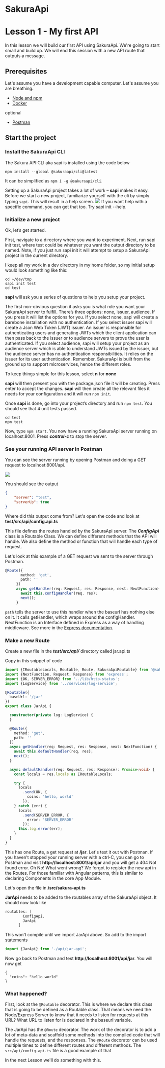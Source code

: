 # SakuraApi
# Lesson 1 - My first API

In this lesson we will build our first API using SakuraApi.  We're going to start small and build up.  We will end this session with a new API route that outputs a message.    

## Prerequisites 
Let's assume you have a development capable computer.  Let's assume you are breathing.   
- [Node and npm](https://www.npmjs.com/get-npm) 
- [Docker](https://docs.docker.com/engine/installation/)

optional
- [Postman](https://www.getpostman.com/)

## Start the project
### Install the SakuraApi CLI 
The Sakura API CLI aka sapi is installed using the code below
```
npm install --global @sakuraapi/cli@latest 
```
It can be simplified as 
`npm i -g @sakuraapi/cli`.  

Setting up a SakuraApi project takes a lot of work – __sapi__ makes it easy. Before we start a new project, familiarize yourself with the cli by simply typing `sapi`. This will result in a help screen.
![](.Tutorial-1_images/8732af32.png)
If you want help with a specific command, you can get that too. Try sapi init --help.

### Initialize a new project
Ok, let’s get started.

First, navigate to a directory where you want to experiment. Next, run sapi init test, where test could be whatever you want the output directory to be named. Note, if you just run sapi init it will attempt to setup a SakuraApi project in the current directory.

I keep all my work in a dev directory in my home folder, so my initial setup would look something like this: 

```shell
cd ~/dev/tmp
sapi init test
cd test
```

__sapi__ will ask you a series of questions to help you setup your project.

The first non-obvious question it asks you is what role you want your SakuraApi server to fulfill.  There’s three options: none, issuer, audience. If you press <enter>it will list the options for you.  If you select none, sapi will create a barebone installation with no authentication.  If you select issuer sapi will create a Json Web Token (JWT) issuer.  An issuer is responsible for authenticating users and generating JWTs which the client application can then pass back to the issuer or to audience servers to prove the user is authenticated. If you select audience, sapi will setup your project as an audience server  which is able to understand JWTs issued by the issuer, but the audience server has no authentication responsibilities. It relies on the issuer for its user authentication. Remember, SakuraApi is built from the ground up to support microservices, hence the different roles.
 
To keep things simple for this lesson, select __n__ for __none__

__sapi__ will then present you with the package.json file it will be creating. Press enter to accept the changes. 
__sapi__ will then create all the relevant files it needs for your configuration and it will run `npm init`.

Once __sapi__ is done, go into your project’s directory and run `npm test`. You should see that 4 unit tests passed.

```angular2html
cd test
npm test
```

Now, type `npm start`. You now have a running SakuraApi server running on localhost:8001. Press ___control-c___ to stop the server.

### See your running API server in Postman
You can see the server running by opening Postman and doing a GET request to localhost:8001/api.  

![](.Tutorial-1_images/1c674a61.png)

You should see the output 

```json
{
    "server": "test",
    "serverUp": true
}
```

Where did this output come from?  Let's open the code and look at __test/src/api/config.api.ts__

This file defines the routes handled by the SakuraApi server.   The ___ConfigApi___ class is a Routable Class. We can define different methods that the API will handle.  We also define the method or function that will handle each type of request. 

Let's look at this example of a GET request we sent to the server through Postman.

```typescript 
@Route({
       method: 'get',
       path: ''
     })
     async getHandler(req: Request, res: Response, next: NextFunction) {
       await this.configHandler(req, res);
       next();
     }     
```

`path` tells the server to use this handler when the baseurl has nothing else on it.  It calls getHandler, which wraps around the configHandler.  NextFunction is an Interface defined in Express as a way of handling middleware.  See more in the [Express documentation](https://expressjs.com/en/guide/using-middleware.html).

### Make a new Route
Create a new file in the ___test/src/api/___ directory called jar.api.ts

Copy in this snippet of code 
```typescript
import {IRoutableLocals, Routable, Route, SakuraApiRoutable} from '@sakuraapi/api';
import {NextFunction, Request, Response} from 'express';
import {OK, SERVER_ERROR} from '../lib/http-status';
import {LogService} from '../services/log-service';

@Routable({
  baseUrl: '/jar'
})
export class JarApi { 

  constructor(private log: LogService) {
  }

  @Route({
    method: 'get',
    path: ''
  })
  async getHandler(req: Request, res: Response, next: NextFunction) {
    await this.defaultHandler(req, res);
    next();
  }

  async defaultHandler(req: Request, res: Response): Promise<void> {
    const locals = res.locals as IRoutableLocals;

    try {
      locals
        .send(OK, {
          coins: 'hello, world'
        });
    } catch (err) {
      locals
        .send(SERVER_ERROR, {
          error: 'SERVER_ERROR'
        });
      this.log.error(err);
    }
  }
}

```

This has one Route, a get request at __/jar__.  Let's test it out with Postman. If you haven't stopped your running server with a ctrl-C, you can go to Postman and visit __http://localhost:8001/api/jar__ and you will get a 404 Not found error.  Oh No!  What went wrong?  We forgot to register the new api in the Routes. For those familiar with Angular patterns, this is similar to declaring Components in the core App Module.  

Let's open the file in __/src/sakura-api.ts__

__JarApi__ needs to be added to the routables array of the SakuraApi object.  It should now look like 
```typescript
routables: [
        ConfigApi,
        JarApi
      ]
```

This won't compile until we import JarApi above.  So add to the import statements

```typescript
import {JarApi} from './api/jar.api';
```

Now go back to Postman and test __http://localhost:8001/api/jar__.  You will now get 

```
{
  "coins": "hello world"
}
```

### What happened?

First, look at the `@Routable` decorator.  This is where we declare this class that is going to be defined as a Routable class.  That means we need the Node/Express Server to know that it needs to listen for requests at this URL?  What URL to listen for is declared in the baseurl variable.  

The JarApi has the `@Route` decorator.  The work of the decorator is to add a lot of meta-data and scaffold some methods into the compiled code that will handle the requests, and the responses.  The `@Route` decorator can be used multiple times to define different routes and different methods.  The `src/api/config.api.ts` file is a good example of that

In the next Lesson we'll do something with this.  